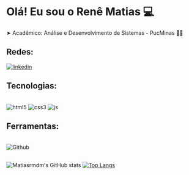 # Olá! Eu sou o Renê Matias 💻

 ➤ Acadêmico: Análise e Desenvolvimento de Sistemas - PucMinas 👨‍🎓

## Redes:

  [![linkedin](https://img.shields.io/badge/LinkedIn-0077B5?style=for-the-badge&logo=linkedin&logoColor=white)](https://www.linkedin.com/in/ren%C3%AA-matias-931689249/)

## Tecnologias:

<div style="display: inline_block"><br/>
  <img align="conter" alt="html5" src="https://img.shields.io/badge/HTML5-E34F26?style=for-the-badge&logo=html5&logoColor=white">
  <img align="conter" alt="css3" src="https://img.shields.io/badge/CSS3-1572B6?style=for-the-badge&logo=css3&logoColor=white">
  <img align="conter" alt="js" src="https://img.shields.io/badge/JavaScript-F7DF1E?style=for-the-badge&logo=javascript&logoColor=black">
</div>

## Ferramentas:

<div style="display: inline_block"><br/>
  <img align="conter" alt="Github" src="https://img.shields.io/badge/GitHub-100000?style=for-the-badge&logo=github&logoColor=white">
</div>

##
  ![Matiasrmdm's GitHub stats](https://github-readme-stats.vercel.app/api?username=Matiasrmdm&show_icons=true&theme=dark)
  [![Top Langs](https://github-readme-stats.vercel.app/api/top-langs/?username=Matiasrmdm&layout=donut&theme=dark)](https://github.com/Matiasrmdm/github-readme-stats)


